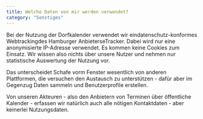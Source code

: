 ```yaml
---
title: Welche Daten von mir werden verwendet?
category: "Sonstiges"
---
```


Bei der Nutzung der Dorfkalender verwendet wir eindatenschutz-konformes Webtrackingdes Hamburger
AnbieterseTracker. Dabei wird nur eine anonymisierte
IP-Adresse verwendet. Es kommen keine Cookies zum Einsatz. Wir wissen also nichts über
unsere Nutzer und nehmen nur statistische Auswertung der Nutzung vor.

Das unterscheidet Schafe vorm Fenster wesentlich von anderen Plattformen, die versuchen den
Austausch zu unterstützen - dafür aber im Gegenzug Daten sammeln und Benutzerprofile
erstellen.

Von unseren Akteuren - also den Anbietern von Terminen über öffentliche Kalender - erfassen
wir natürlich auch alle nötigen Kontaktdaten - aber keinerlei Nutzungsdaten.
